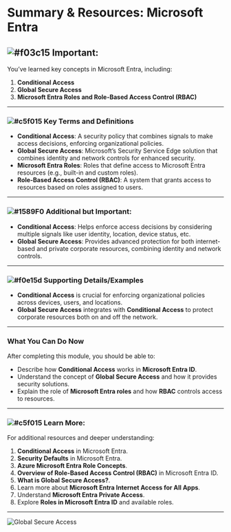 
# Summary & Resources: Microsoft Entra

## ![#f03c15](https://placehold.co/15x15/f03c15/f03c15.png) **Important**: 
You’ve learned key concepts in Microsoft Entra, including:

1. **Conditional Access**
2. **Global Secure Access**
3. **Microsoft Entra Roles and Role-Based Access Control (RBAC)**

---

### ![#c5f015](https://placehold.co/15x15/c5f015/c5f015.png) **Key Terms and Definitions**

- **Conditional Access**: A security policy that combines signals to make access decisions, enforcing organizational policies.
- **Global Secure Access**: Microsoft’s Security Service Edge solution that combines identity and network controls for enhanced security.
- **Microsoft Entra Roles**: Roles that define access to Microsoft Entra resources (e.g., built-in and custom roles).
- **Role-Based Access Control (RBAC)**: A system that grants access to resources based on roles assigned to users.

---

### ![#1589F0](https://placehold.co/15x15/1589F0/1589F0.png) **Additional but Important**: 

- **Conditional Access**: Helps enforce access decisions by considering multiple signals like user identity, location, device status, etc.
- **Global Secure Access**: Provides advanced protection for both internet-based and private corporate resources, combining identity and network controls.

---

### ![#f0e15d](https://placehold.co/15x15/f0e15d/f0e15d.png) **Supporting Details/Examples**

- **Conditional Access** is crucial for enforcing organizational policies across devices, users, and locations.
- **Global Secure Access** integrates with **Conditional Access** to protect corporate resources both on and off the network.

---

### **What You Can Do Now**

After completing this module, you should be able to:

- Describe how **Conditional Access** works in **Microsoft Entra ID**.
- Understand the concept of **Global Secure Access** and how it provides security solutions.
- Explain the role of **Microsoft Entra roles** and how **RBAC** controls access to resources.

---

### ![#c5f015](https://placehold.co/15x15/c5f015/c5f015.png) **Learn More**:

For additional resources and deeper understanding:

1. **Conditional Access** in Microsoft Entra.
2. **Security Defaults** in Microsoft Entra.
3. **Azure Microsoft Entra Role Concepts**.
4. **Overview of Role-Based Access Control (RBAC)** in Microsoft Entra ID.
5. **What is Global Secure Access?**.
6. Learn more about **Microsoft Entra Internet Access for All Apps**.
7. Understand **Microsoft Entra Private Access**.
8. Explore **Roles in Microsoft Entra ID** and available roles.
---

![Global Secure Access](https://learn.microsoft.com/en-us/training/wwl-sci/explore-access-management-capabilities/media/role-overlap-diagram-v5-inline.png)

